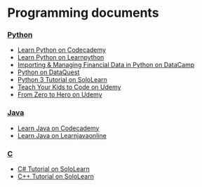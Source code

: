 
Programming documents
======

### [Python](https://github.com/ttltrk/PRG/tree/master/PY)
  * [Learn Python on Codecademy](https://github.com/ttltrk/PRG/blob/master/PY/DOC/CODECADEMY_PY.MD)
  * [Learn Python on Learnpython](https://github.com/ttltrk/PRG/blob/master/PY/DOC/LEARNPYTHON_PY.txt)
  * [Importing & Managing Financial Data in Python on DataCamp](https://github.com/ttltrk/PRG/blob/master/PY/DOC/DATACAMP_PY_FIN.MD)
  * [Python on DataQuest](https://github.com/ttltrk/PRG/blob/master/PY/DOC/DATAQUEST_PY.MD)
  * [Python 3 Tutorial on SoloLearn](https://github.com/ttltrk/PRG/blob/master/PY/DOC/SOLOLEARN_PY.MD)
  * [Teach Your Kids to Code on Udemy](https://github.com/ttltrk/PRG/blob/master/PY/DOC/udemy_teach_your_kids_to_code.MD)
  * [From Zero to Hero on Udemy](https://github.com/ttltrk/PRG/blob/master/PY/DOC/udemy_from_zero_to_hero.txt)
  
### [Java](https://github.com/ttltrk/PRG/tree/master/JAVA)
  * [Learn Java on Codecademy](https://github.com/ttltrk/PRG/blob/master/JAVA/DOC/CODECADEMY_JV.txt)
  * [Learn Java on Learnjavaonline](https://github.com/ttltrk/PRG/blob/master/JAVA/DOC/LEARNJAVAONLINE_JV.txt)

### [C](https://github.com/ttltrk/PRG/tree/master/C)
  * [C# Tutorial on SoloLearn](https://github.com/ttltrk/PRG/blob/master/C/DOC/SOLOLEARN_C%23.txt)
  * [C++ Tutorial on SoloLearn](https://github.com/ttltrk/PRG/blob/master/C/DOC/SOLOLEARN_C%2B%2B.MD)
